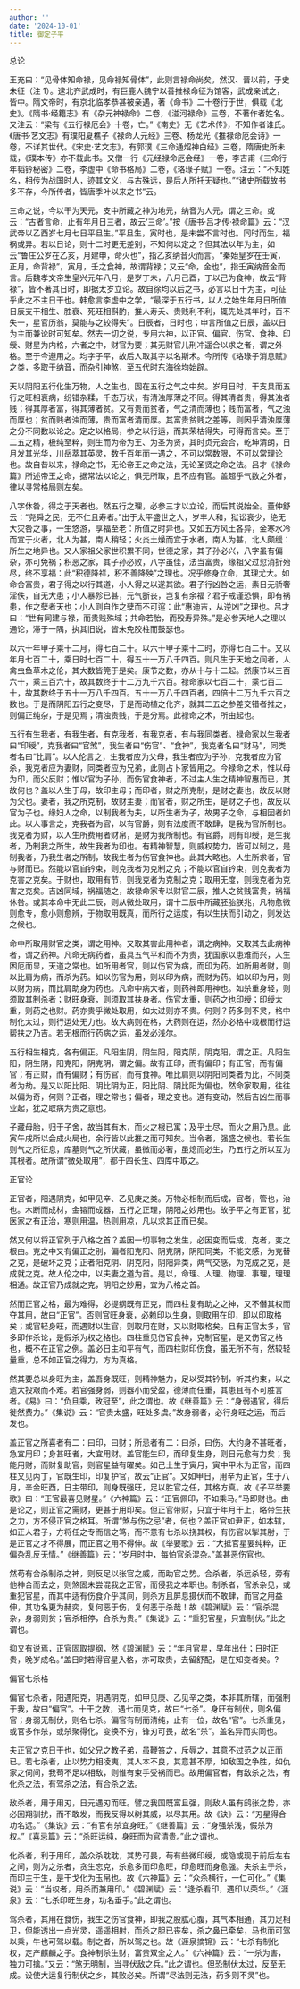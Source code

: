 ```yaml
---
author: ''
date: '2024-10-01'
title: 御定子平
---
```


总论

王充曰：“见骨体知命禄，见命禄知骨体”，此则言禄命尚矣。然汉、晋以前，于史未征（注 1）。逮北齐武成时，有巨鹿人魏宁以善推禄命征为馆客，武成亲试之，皆中。隋文帝时，有京北临孝恭甚被亲遇，著《命书》二十卷行于世，俱载《北史》。《隋书·经籍志》有《杂元神禄命》二卷，《湴河禄命》三卷，不著作者姓名。又注云：“梁有《五行禄厄会》十卷，亡。”《南史》无《艺术传》，不知作者谁氏。《唐书·艺文志》有璞阳夏樵子《禄命人元经》三卷、杨龙光《推禄命厄会诗》一卷，不详其世代。《宋史·艺文志》，有郭璞《三命通炤神白经》三卷，隋唐史所未载，《璞本传》亦不载此书。又僧一行《元经禄命厄会经》一卷，李吉甫《三命行年韬钤秘密》二卷，李虚中《命书格局》二卷，《珞琭子赋》一卷。注云：“不知姓名，相传为战国时人，迹其文义，与古殊远，是后人所托无疑也。”“诸史所载故书多不存，今所传者，皆唐季叶以来之书”云。

三命之说，今以干为天元，支中所藏之神为地元，纳音为人元，谓之三命。或云：“古者言命，止有年月日三者，故云‘三命’。”按《唐书·吕才传·禄命篇》云：“汉武帝以乙酉岁七月七日平旦生。”平旦生，寅时也，是未尝不言时也。同时而生，福祸或异。若以日论，则十二时更无差别，不知何以定之？但其法以年为主，如云“鲁庄公岁在乙亥，月建申，命火也”，指乙亥纳音火而言。“秦始皇岁在壬寅，正月，命背禄”，寅月，壬之食神，故谓背禄；又云“命，金也”，指壬寅纳音金而言。后魏孝文帝生皇兴元年八月，是岁丁未，八月己酉，丁以己为食神，故云“背禄”，皆不著其日时，即据太岁立论。故自徐均以后之书，必言以日干为主，可征乎此之不主日干也。韩愈言李虚中之学，“最深于五行书，以人之始生年月日所值日辰支干相生、胜衰、死旺相斟酌，推人寿夭、贵贱利不利，辄先处其年时，百不失一，星官历翁，莫能与之较得失”。日辰者，日时也；申言所值之日辰，盖以日为主而兼论时可知矣。然去一切之说，专用六神，以正官、偏官、伤官、食神、印绶、财星为内格，六者之中，财官为要；其无财官儿刑冲遥合以求之者，谓之外格。至于今遵用之。均字子平，故后人取其字以名斯术。今所传《珞琭子消息赋》之类，多取于纳音，而杂引神煞，至五代时东海徐均始辟。

天以阴阳五行化生万物，人之生也，固在五行之气之中矣。岁月日时，干支具而五行之旺相衰病，纷错杂糅，千态万状，有清浊厚薄之不同。得其清者贵，得其浊者贱；得其厚者富，得其薄者贫。又有贵而贫者，气之清而薄也；贱而富者，气之浊而厚也；贫而贱者浊而薄，贵而富者清而厚。其富贵贫贱之差等，则因乎清浊厚薄之分不同数以论之。定之以格局，参之以行运，而其荣枯得失，可得而言矣。至于二五之精，极纯至粹，则生而为帝为王、为圣为贤，其时贞元会合，乾坤清朗，日月发其光华，川岳萃其英灵，数千百年而一遇之，不可以常数限，不可以常理论也。故自昔以来，禄命之书，无论帝王之命之法，无论圣贤之命之法。吕才《禄命篇》所述帝王之命，据常法以论之，俱无所取，且不应有官。盖超乎气数之外者，律以寻常格局则左矣。

八字休咎，得之于天者也。然五行之理，必参三才以立论，而后其说始全。董仲舒云：“尧舜之民，无不仁且寿者。”出于太平盛世之人，岁丰人和，狱讼衰少，绝无大灾咎之事，一生悠游，享福至老：所值之时异也。又如五方风土各异，金寒水冷而宜于火者，北人为甚，南人稍轻；火炎土燥而宜于水者，南人为甚，北人颇缓：所生之地异也。又人家祖父家世积累不同，世德之家，其子孙必兴，八字虽有偏杂，亦可免祸；积恶之家，其子孙必败，八字虽佳，法当富贵，缘祖父过愆消折殆尽，终不享福：此“积德降祥，积不善降殃”之理也。况乎修身立命，其理尤大。如命合富贵，君子得之以行其道，小人得之以遂其欲。君子行凶咎之运，素日无骄奢淫佚，自无大患；小人暴殄已甚，元气斵丧，岂复有余福？君子戒谨恐惧，即有祸患，作之孽者天也；小人则自作之孽而不可逭：此“惠迪吉，从逆凶”之理也。吕才曰：“世有同建与禄，而贵贱殊域；共命若胎，而殁寿异殊。”是必参天地人之理以通论，滞于一隅，执其旧说，皆未免胶柱而鼓瑟也。

以六十年甲子乘十二月，得七百二十。以六十甲子乘十二时，亦得七百二十。又以年月七百二十，乘日时七百二十，得五十一万八千四百。则凡生于天地之间者，人禽虫鱼草木之伦，其大数皆筦于是矣。康节之数，亦从十与十二起。然康节以三百六十，乘三百六十，故其数终于十二万九千六百。禄命家以七百二十，乘七百二十，故其数终于五十一万八千四百。五十一万八千四百者，四倍十二万九千六百之数也。于是而阴阳五行之变尽，于是而动植之化齐，就其二五之参差交错者推之，则偏正纯杂，于是见焉；清浊贵贱，于是分焉。此禄命之术，所由起也。

五行有生我者，有我生者，有克我者，有我克者，有与我同类者。禄命家以生我者曰“印绶”，克我者曰“官煞”，我生者曰“伤官”、“食神”，我克者名曰“财马”，同类者名曰“比肩”。以人伦言之，生我者应为父母，我生者应为子孙，克我者应为官杀，我克者应为妻财，同类者应为兄弟，此则占卜家皆用之。今禄命之术，惟以母为印，而父反财；惟以官为子孙，而伤官食神者，不过主人生之精神智惠而已，其故何也？盖以人生于母，故印主母；而印者，财之所克制，是财之妻也，故反以财为父也。妻者，我之所克制，故财主妻；而官者，财之所生，是财之子也，故反以官为子也。缘妇人之命，以制我者为夫，以所生者为子，故男子之命，与相因者如此。以人事言之，克我者为官，以有官爵，则有法度而不敢肆，是我为官所制也。我克者为财，以人生所费用者财帛，是财为我所制也。有官爵，则有印绶，是生我者，乃制我之所生，故生我者为印也。有精神智慧，则威权势力，皆可以制之，是制我者，乃我生者之所制，故我生者为伤官食神也。此其大略也。人生所求者，官与财而已。然能以官自钤束，则克我者为克制之克；不能以官自钤束，则克我者为克害之克矣。于财也，取用有节，则我克者为克制之克；取用无度，则我克者为克害之克矣。吉凶同域，祸福随之，故禄命家专以财官二辰，推人之贫贱富贵，祸福休咎。或其本命中无此二辰，则从微处取用，谓十二辰中所藏胚胎朕兆，凡物愈微则愈专，愈小则愈辨，于物取用既真，而所行之运度，有以生扶而引动之，则发达之候也。

命中所取用财官之类，谓之用神。又取其害此用神者，谓之病神。又取其去此病神者，谓之药神。凡命无病药者，虽具五气平和而不为贵，犹国家以患难而兴，人生困厄而显，天道之常也。如所用者官，则以伤官为病，而印为药。如所用者财，则以比肩为病，而杀为药。如以伤官为用，则以印为病，而财为药。如以印为用，则以财为病，而比肩助身为药也。凡命中病大者，则药神即用神也。如杀重身轻，则须取其制杀者；财旺身衰，则须取其扶身者。伤官太重，则药之也印绶；印绶太重，则药之也财。药亦贵乎微处取用，如太过则亦不贵。何则？药多则不灵，格中制化太过，则行运处无力也。故大病则在格，大药则在运，然亦必格中栽根而行运帮扶之乃吉。若无根而行药病之运，虽发必浅尔。

五行相生相克，各有偏正。凡阳生阴，阴生阳，阳克阴，阴克阳，谓之正。凡阳生阳，阴生阴，阳克阳，阴克阴，谓之偏。故有正印，而有偏印；有正官，而有偏官；有正财，而有偏财；有伤官，而有食神。唯比肩则以阴阳同类者为比，不同类者为劫。是又以阳比阳、阴比阴为正，阳比阴、阴比阳为偏也。然命家取用，往往以偏为奇，何则？正者，理之常也；偏者，理之变也。道有变动，然后吉凶生而事业起，犹之取病为贵之意也。

子藏母胎，归于子舍，故当其有木，而火之根已寓；及乎土尽，而火之用乃息。此寅午戌所以会成火局也，余行皆以此推之而可知矣。当令者，强盛之候也。若长生则气之所征息，库墓则气之所伏藏，虽微而必著，虽熄而必生，乃五行之所以互为其根者。故所谓“微处取用”，都于四长生、四库中取之。

正官论

正官者，阳遇阴克，如甲见辛、乙见庚之类。万物必相制而后成，官者，管也，治也。木断而成材，金镕而成器，五行之正理，阴阳之妙用也。故子平之有正官，犹医家之有正治，寒则用温，热则用凉，凡以求其正而已矣。

然又何以将正官列于八格之首？盖因一切事物之发生，必因变而后成，克者，变之根由。克之中又有偏正之别，偏者阳克阳、阴克阴，阴阳同类，不能交感，为克替之克，是破坏之克；正者阳克阴、阴克阳，阴阳异类，两气交感，为克成之克，是成就之克。故人伦之中，以夫妻之道为首。是以，命理、人理、物理、事理，理理相通。故正官乃成就之克，阴阳之妙用，宜为八格之首。

然而正官之格，最为难得，必提纲既有正克，而四柱复有助之之神，又不僭其权而夺其用，故曰“正官”。否则官旺身衰，必赖印以生身，则取用在印，即以印取格矣；或官轻身旺，而遇财以生官，则取用在财，又以财取格矣。且有正官太多，官多即作杀论，是假杀为权之格也。四柱重见伤官食神，克制官星，是又伤官之格也，概不在正官之例。盖必日主和平有气，而四柱财印伤食，虽无所不有，然较轻量重，总不如正官之得力，方为真格。

然其要总以身旺为主，盖吾身既旺，则精神魅力，足以受其钤制，听其约束，以之遗大投艰而不难。若官强身弱，则器小而受盈，德薄而任重，其患且有不可胜言者。《易》曰：“负且乘，致冠至”，此之谓也。故《继善篇》云：“身弱遇官，得后徙然费力。”《集说》云：“官贵太盛，旺处多虞。”故身弱者，必行身旺之运，而后发也。

盖正官之所喜者有二：曰印，曰财；所忌者有二：曰杀，曰伤。大约身不甚旺者，急宜用印；身甚旺者，大宜用财。盖官能生印，而印复生身，则日元愈有力矣；我能用财，而财复助官，则官星益有曜矣。如己土生于寅月，寅中甲木为正官，而四柱又见丙丁，官既生印，印复护官，故云“正官”。又如甲日，用辛为正官，生于八月，辛金旺酉，日主带印，则身既强旺，足以胜官之任，其格方真。故《子平举要歌》曰：“正官最喜见财星。”《六神篇》云：“正官佩印，不如乘马。”马即财也。由是论之，则正官之需财，更甚于用印矣。但正官带财，只宜于年月干上，略带生扶之力，方不侵正官之格耳。所谓“煞与伤之忌”者，何也？盖正官如尹正，如本辖，如正人君子，方将任之专而信之笃，而不意有七杀以挠其权，有伤官以掣其肘，于是正官之才不得展，而正官之用不得伸。故《举要歌》云：“大抵官星要纯粹，正偏杂乱反无情。”《继善篇》云：“岁月时中，每怕官杀混杂。”盖甚恶伤官也。

然苟有合杀制杀之神，则反足以张官之威，而助官之势。合杀者，杀远杀轻，旁有他神合而去之，则煞固未尝混我之正官，而侵我之本职也。制杀者，官杀杂见，或重犯官星，而其中适有伤食介乎其间，则杀方且屏息摄伏而不敢肆，而官之用益伸，其功名更为赫奕，复何恶于伤，复何恶于杀哉！故《碧渊赋》云：“官杀混杂，身弱则贫；官杀相停，合杀为贵。”《集说》云：“重犯官星，只宜制伏。”此之谓也。

抑又有说焉，正官固取提纲，然《碧渊赋》云：“年月官星，早年出仕；日时正贵，晚岁成名。”盖日时若得官星入格，亦可取贵，去留舒配，是在知变者矣。?

偏官七杀格

偏官七杀者，阳遇阳克，阴遇阴克，如甲见庚、乙见辛之类，本非其所辖，而强制于我，故曰“偏官”。十干之数，遇七而见克，故曰“七杀”。身旺有制伏，则名偏官；身弱无制伏，则名七杀。偏官有制而清纯，止有一位，故名“官”。七杀重见，或官多作杀，或杀聚得化，变换不穷，锋刃可畏，故名“杀”。盖名异而实同也。

夫正官之克日干也，如父兄之教子弟，虽鞭笞之，斥辱之，其意不过范之以正而已。若七杀者，止以势力相凌夷，其人本不良，其意甚不厚，如敌国之争胜，如仇家之伺间，我苟不足以相敌，则惟有束手受祸而已。故用偏官者，有敌杀之法，有化杀之法，有驾杀之法，有合杀之法。

敌杀者，用于用刃，日元遇刃而旺。譬之我国既富且强，则敌人虽有鸱张之势，亦必回翔驯扰，而不敢发，而我反得以树其威，以尽其用。故《诀》云：“刃星得合功名远。”《集说》云：“有官有杀宜身旺。”《继善篇》云：“身强杀浅，假杀为权。”《喜忌篇》云：“杀旺运纯，身旺而为官清贵。”此之谓也。

化杀者，利于用印，盖众杀耽耽，其势可畏，苟有些微印绶，或隐或现于前后左右之间，则为之杀者，贪生忘克，杀愈多而印愈旺，印愈旺而身愈强。夫杀主于杀，而印主于生，是干戈化为玉帛也。故《六神篇》云：“众杀横行，一仁可化。”《集说》云：“当权者，用杀而兼用印。”《碧渊赋》云：“逢杀看印，遇印以荣华。”《涯泉》云：“七杀印旺生身，功名垂手。”此之谓也。

驾杀者，其用在食伤，我生之伤官食神，即我之股肱心腹，其气本相通，其力足相卫，但能透出一点光灵，遥遥相射，而杀之胆已丧矣，杀之鼻已牵矣，马也而可驾以乘，牛也可驾以载。制之者，所以驾之也。故《涯泉摘锦》云：“七杀有制化权，定产麒麟之子。食神制杀生财，富贵双全之人。”《六神篇》云：“一杀为害，独力可擒。”又云：“煞无明制，当寻伏敌之兵。”此之谓也。但恐制伏太过，反至无成。设使大运复行制伏之乡，其败必矣。所谓“尽法则无法，药多则不灵”也。